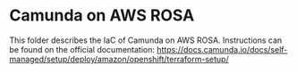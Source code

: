 # Camunda on AWS ROSA

This folder describes the IaC of Camunda on AWS ROSA.
Instructions can be found on the official documentation: https://docs.camunda.io/docs/self-managed/setup/deploy/amazon/openshift/terraform-setup/
